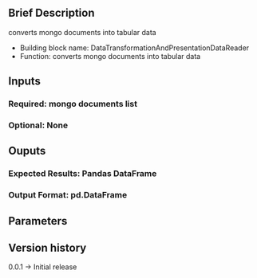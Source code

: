 ## Brief Description

converts mongo documents into tabular data

- Building block name:  DataTransformationAndPresentationDataReader
- Function: converts mongo documents into tabular data 

## Inputs
### Required: mongo documents list
### Optional: None

## Ouputs
### Expected Results: Pandas DataFrame
### Output Format: pd.DataFrame

## Parameters

## Version history
0.0.1 -> Initial release 
